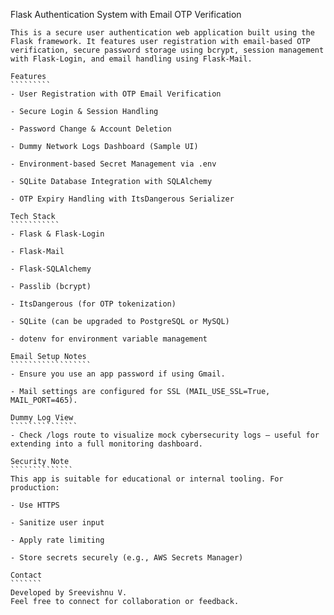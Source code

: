 Flask Authentication System with Email OTP Verification
````````````````````````````````````````````````````````
This is a secure user authentication web application built using the Flask framework. It features user registration with email-based OTP verification, secure password storage using bcrypt, session management with Flask-Login, and email handling using Flask-Mail.

Features
`````````
- User Registration with OTP Email Verification

- Secure Login & Session Handling

- Password Change & Account Deletion

- Dummy Network Logs Dashboard (Sample UI)

- Environment-based Secret Management via .env

- SQLite Database Integration with SQLAlchemy

- OTP Expiry Handling with ItsDangerous Serializer

Tech Stack
```````````
- Flask & Flask-Login

- Flask-Mail

- Flask-SQLAlchemy

- Passlib (bcrypt)

- ItsDangerous (for OTP tokenization)

- SQLite (can be upgraded to PostgreSQL or MySQL)

- dotenv for environment variable management

Email Setup Notes
``````````````````
- Ensure you use an app password if using Gmail.

- Mail settings are configured for SSL (MAIL_USE_SSL=True, MAIL_PORT=465).

Dummy Log View
```````````````
- Check /logs route to visualize mock cybersecurity logs — useful for extending into a full monitoring dashboard.

Security Note
``````````````
This app is suitable for educational or internal tooling. For production:

- Use HTTPS

- Sanitize user input

- Apply rate limiting

- Store secrets securely (e.g., AWS Secrets Manager)

Contact
```````
Developed by Sreevishnu V.
Feel free to connect for collaboration or feedback.
